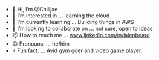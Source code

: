 - 👋 Hi, I’m @Chilljae
- 👀 I’m interested in ... learning the cloud
- 🌱 I’m currently learning ... Building things in AWS
- 💞️ I’m looking to collaborate on ... not sure, open to ideas
- 📫 How to reach me ... www.linkedin.com/in/jalenbeard
- 😄 Pronouns: ... he/him
- ⚡ Fun fact: ...  Avid gym goer and video game player.

<!---
Chilljae/Chilljae is a ✨ special ✨ repository because its `README.md` (this file) appears on your GitHub profile.
You can click the Preview link to take a look at your changes.
--->
